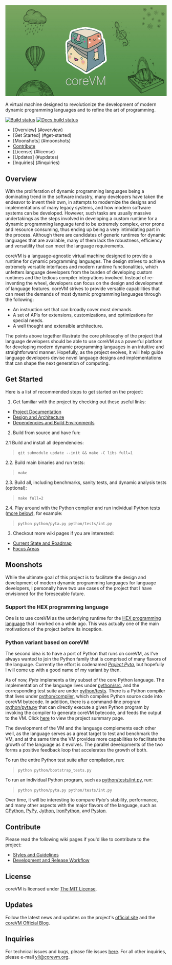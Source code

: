 ![logo](/resources/banners/v1/coreVM_banner_v1_RES_LOW.jpg)

A virtual machine designed to revolutionize the development of modern dynamic
programming languages and to refine the art of programming.

[![Build status](https://travis-ci.org/yanzhengli/coreVM.svg?branch=dev)](https://travis-ci.org/yanzhengli/coreVM)
[![Docs build status](https://readthedocs.org/projects/corevm/badge/?version=latest)](https://readthedocs.org/projects/corevm/)

* [Overview] (#overview)
* [Get Started] (#get-started)
* [Moonshots] (#moonshots)
* [Contribute](#contribute)
* [License] (#license)
* [Updates] (#updates)
* [Inquiries] (#inquiries)

## Overview
With the proliferation of dynamic programming languages being a dominating trend
in the software industry, many developers have taken the endeavor to invent
their own, in attempts to modernize the designs and implementations of many
legacy systems, and how modern software systems can be developed. However, such
tasks are usually massive undertakings as the steps involved in developing a
custom runtime for a dynamic programming language tend to be extremely complex,
error prone and resource consuming, thus ending up being a very intimidating
part in the process. Although there are candidates of generic runtimes for
dynamic languages that are available, many of them lack the robustness,
efficiency and versatility that can meet the language requirements.

coreVM is a language-agnostic virtual machine designed to provide a runtime for
dynamic programming languages. The design strives to achieve extremely versatile
interfaces and modern runtime functionalities, which unfetters language
developers from the burden of developing custom runtimes and the tedious
compiler integrations involved. Instead of re-inventing the wheel, developers
can focus on the design and development of language features. coreVM strives to
provide versatile capabilities that can meet the demands of most dynamic
programming languages through the following:

* An instruction set that can broadly cover most demands.
* A set of APIs for extensions, customizations, and optimizations for special needs.
* A well thought and extensible architecture.

The points above together illustrate the core philosophy of the project that
language developers should be able to use coreVM as a powerful platform for
developing modern dynamic programming languages in an intuitive and
straightforward manner. Hopefully, as the project evolves, it will help guide
language developers devise novel language designs and implementations that can
shape the next generation of computing.


## Get Started

Here is a list of recommended steps to get started on the project:

1. Get familiar with the project by checking out these useful links:
  * [Project Documentation](http://corevm.readthedocs.io/en/latest/)
  * [Design and Architecture](https://github.com/yanzhengli/coreVM/wiki/Design-and-Architecture)
  * [Dependencies and Build Environments](https://github.com/yanzhengli/coreVM/wiki/Dependencies-and-Build-Environments)

2. Build from source and have fun:

  2.1 Build and install all dependencies:
  > `git submodule update --init && make -C libs full=1`

  2.2. Build main binaries and run tests:
  > `make`

  2.3. Build all, including benchmarks, sanity tests, and dynamic analysis tests (optional):
  > `make full=2`

  2.4. Play around with the Python compiler and run individual Python tests ([more below](#python-variant-based-on-corevm)), for example:
  > `python python/pyta.py python/tests/int.py`

3. Checkout more wiki pages if you are interested:
  * [Current State and Roadmap](https://github.com/yanzhengli/coreVM/wiki/Current-State-and-Roadmap)
  * [Focus Areas](https://github.com/yanzhengli/coreVM/wiki/Focus-Areas)


## Moonshots
While the ultimate goal of this project is to facilitate the design and
development of modern dynamic programming languages for language developers,
I personally have two use cases of the project that I have envisioned for the
foreseeable future.

### Support the HEX programming language
One is to use coreVM as the underlying runtime for the
[HEX programming language](http://www.github.com/yanzhengli/hex) that I
worked on a while ago. This was actually one of the main motivations of the
project before its inception.

### Python variant based on coreVM
The second idea is to have a port of Python that runs on coreVM, as I've always
wanted to join the Python family that is comprised of many flavors of the
language. Currently the effort is codenamed _[Project Pyta](https://github.com/yanzhengli/coreVM/wiki/Current-State-and-Roadmap#project-pyta)_,
but hopefully I will come up with a good name of my variant by then.

As of now, _Pyta_ implements a tiny subset of the core Python language. The
implementation of the language lives under [python/src](python/src), and the
corresponding test suite are under [python/tests](python/tests). There is a
Python compiler that lives under [python/compiler](python/compiler), which
compiles Python source code into coreVM bytecode. In addition, there is a
command-line program [python/pyta.py](python/pyta.py) that can directly execute
a given Python program by invoking the compiler to generate coreVM bytecode,
and feeds the output to the VM. Click [here](python/README.md) to view the
project summary page.

The development of the VM and the language complements each other well, as the
language serves as a great target to test and benchmark the VM, and at the same
time the VM provides more capabilities to facilitate the growth of the language
as it evolves. The parallel developments of the two forms a positive feedback
loop that accelerates the growth of both.

To run the entire Python test suite after compilation, run:
> `python python/bootstrap_tests.py`

To run an individual Python program, such as [python/tests/int.py](python/tests/int.py),
run:
> `python python/pyta.py python/tests/int.py`

Over time, it will be interesting to compare _Pyta_'s stability, performance,
and many other aspects with the major flavors of the language, such as
[CPython](https://www.python.org/), [PyPy](http://pypy.org/),
[Jython](http://www.jython.org/), [IronPython](http://ironpython.net/), and
[Pyston](https://github.com/dropbox/pyston).


## Contribute
Please read the following wiki pages if you'd like to contribute to the project:

* [Styles and Guidelines](https://github.com/yanzhengli/coreVM/wiki/Styles-and-Guidelines)
* [Development and Release Workflow](https://github.com/yanzhengli/coreVM/wiki/Development-and-Release-Workflow)


## License
coreVM is licensed under [The MIT License](http://opensource.org/licenses/MIT).


## Updates
Follow the latest news and updates on the project's [official site](http://www.corevm.org/)
and the [coreVM Official Blog](https://medium.com/corevm-official-blog).


## Inquiries
For technical issues and bugs, please file issues [here](https://github.com/yanzhengli/coreVM/issues/new).
For all other inquiries, please e-mail <a href="mailto:yli@corevm.org">yli@corevm.org</a>.
